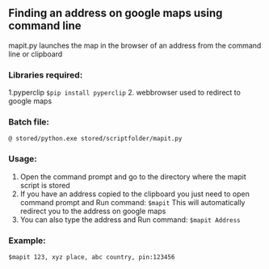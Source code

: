 ## Finding an address on google maps using command line
mapit.py launches the map in the browser of an address from the command line or clipboard

### Libraries required:
1.pyperclip
`$pip install pyperclip`
2. webbrowser
used to redirect to google maps
### Batch file:
`@ stored/python.exe stored/scriptfolder/mapit.py`

### Usage:
1. Open the command prompt and go to the directory where the mapit script is stored 
2. If you have an address copied to the clipboard you just need to open command prompt and 
Run command: `$mapit`
This will automatically redirect you to the address on google maps
3. You can also type the address and 
Run command: `$mapit Address`

### Example:
`$mapit 123, xyz place, abc country, pin:123456`
